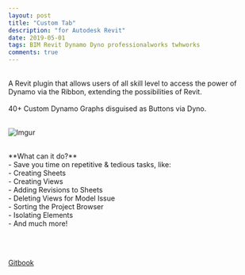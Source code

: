 ```yaml
---
layout: post
title: "Custom Tab"
description: "for Autodesk Revit"
date: 2019-05-01
tags: BIM Revit Dynamo Dyno professionalworks twhworks
comments: true
---
```

<br>
A Revit plugin that allows users of all skill level to access the power of Dynamo via the Ribbon, extending the possibilities of Revit.
<br><br>
40+ Custom Dynamo Graphs disguised as Buttons via Dyno.
<br><br>

![Imgur](https://i.imgur.com/X5nylig.png) 

<br>
**What can it do?**
<br> - Save you time on repetitive & tedious tasks, like: 
<br> - Creating Sheets
<br> - Creating Views
<br> - Adding Revisions to Sheets
<br> - Deleting Views for Model Issue
<br> - Sorting the Project Browser
<br> - Isolating Elements
<br> - And much more!

<br><br>

[Gitbook](https://bates-smart.gitbook.io/bates-smart-tab/)
